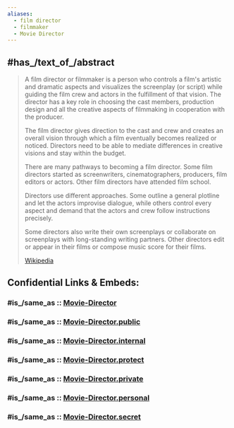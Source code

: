 ```yaml
---
aliases:
  - film director
  - filmmaker
  - Movie Director
---
```


## #has_/text_of_/abstract 

> A film director or filmmaker is a person who controls a film's artistic and dramatic aspects 
> and visualizes the screenplay (or script) while guiding the film crew and actors in the fulfillment of that vision. 
> The director has a key role in choosing the cast members, production design 
> and all the creative aspects of filmmaking in cooperation with the producer.
>
> The film director gives direction to the cast and crew 
> and creates an overall vision through which a film eventually becomes realized or noticed. 
> Directors need to be able to mediate differences in creative visions and stay within the budget.
>
> There are many pathways to becoming a film director. 
> Some film directors started as screenwriters, cinematographers, producers, film editors or actors. 
> Other film directors have attended film school. 
> 
> Directors use different approaches. 
> Some outline a general plotline and let the actors improvise dialogue, 
> while others control every aspect and demand that the actors and crew follow instructions precisely. 
> 
> Some directors also write their own screenplays or collaborate on screenplays with long-standing writing partners. 
> Other directors edit or appear in their films or compose music score for their films.
>
> [Wikipedia](https://en.wikipedia.org/wiki/Film%20director) 


## Confidential Links & Embeds: 

### #is_/same_as :: [Movie-Director](/_Standards/Society/Communication/Media/Movie/Movie-Director.md) 

### #is_/same_as :: [Movie-Director.public](/_public/Society/Communication/Media/Movie/Movie-Director.public.md) 

### #is_/same_as :: [Movie-Director.internal](/_internal/Society/Communication/Media/Movie/Movie-Director.internal.md) 

### #is_/same_as :: [Movie-Director.protect](/_protect/Society/Communication/Media/Movie/Movie-Director.protect.md) 

### #is_/same_as :: [Movie-Director.private](/_private/Society/Communication/Media/Movie/Movie-Director.private.md) 

### #is_/same_as :: [Movie-Director.personal](/_personal/Society/Communication/Media/Movie/Movie-Director.personal.md) 

### #is_/same_as :: [Movie-Director.secret](/_secret/Society/Communication/Media/Movie/Movie-Director.secret.md)


